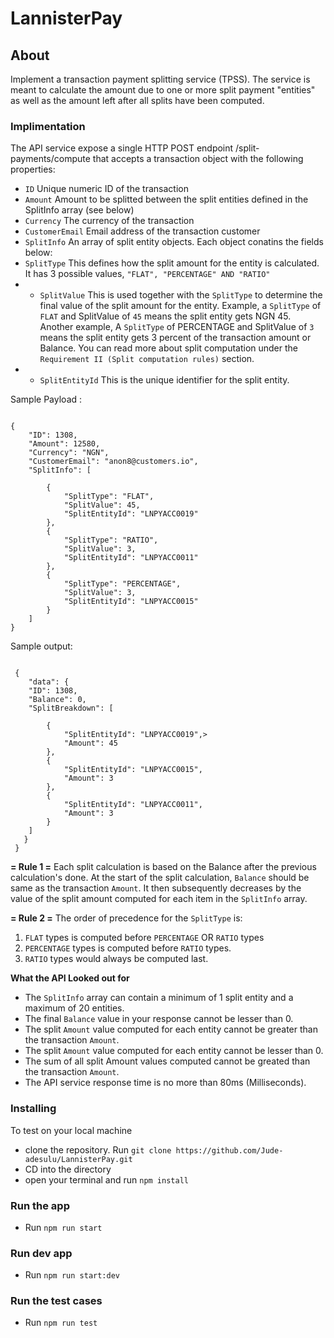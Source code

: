 # LannisterPay

## About

Implement a transaction payment splitting service (TPSS). The service is meant to calculate the amount due to one or more split payment "entities" as well as the amount left after all splits have been computed.

### Implimentation

The API service expose a single HTTP POST endpoint /split-payments/compute that accepts a transaction object with the following properties:

- `ID` Unique numeric ID of the transaction
- `Amount` Amount to be splitted between the split entities defined in the SplitInfo array (see below)
- `Currency` The currency of the transaction
- `CustomerEmail` Email address of the transaction customer
- `SplitInfo` An array of split entity objects. Each object conatins the fields below:
- `SplitType` This defines how the split amount for the entity is calculated. It has 3 possible values, `"FLAT", "PERCENTAGE" AND "RATIO"`
- - `SplitValue` This is used together with the `SplitType` to determine the final value of the split amount for the entity. Example, a `SplitType` of `FLAT` and SplitValue of `45` means the split entity gets NGN 45. Another example, A `SplitType` of PERCENTAGE and SplitValue of `3` means the split entity gets 3 percent of the transaction amount or Balance. You can read more about split computation under the `Requirement II (Split computation rules)` section.
- - `SplitEntityId` This is the unique identifier for the split entity.

Sample Payload :

<pre><code>
{
    "ID": 1308,
    "Amount": 12580,
    "Currency": "NGN",
    "CustomerEmail": "anon8@customers.io",
    "SplitInfo": [

        {
            "SplitType": "FLAT",
            "SplitValue": 45,
            "SplitEntityId": "LNPYACC0019"
        },
        {
            "SplitType": "RATIO",
            "SplitValue": 3,
            "SplitEntityId": "LNPYACC0011"
        },
        {
            "SplitType": "PERCENTAGE",
            "SplitValue": 3,
            "SplitEntityId": "LNPYACC0015"
        }
    ]
}
</code></pre>

Sample output:

<pre><code>
 {
    "data": {
    "ID": 1308,
    "Balance": 0,
    "SplitBreakdown": [

        {
            "SplitEntityId": "LNPYACC0019",>
            "Amount": 45
        },
        {
            "SplitEntityId": "LNPYACC0015",
            "Amount": 3
        },
        {
            "SplitEntityId": "LNPYACC0011",
            "Amount": 3
        }
    ]
   }
 }
</code></pre>

**= Rule 1 =**
Each split calculation is based on the Balance after the previous calculation's done. At the start of the split calculation, `Balance` should be same as the transaction `Amount`. It then subsequently decreases by the value of the split amount computed for each item in the `SplitInfo` array.

**= Rule 2 =**
The order of precedence for the `SplitType` is:

1. `FLAT` types is computed before `PERCENTAGE` OR `RATIO` types
2. `PERCENTAGE` types is computed before `RATIO` types.
3. `RATIO` types would always be computed last.

**What the API Looked out for**

- The `SplitInfo` array can contain a minimum of 1 split entity and a maximum of 20 entities.
- The final `Balance` value in your response cannot be lesser than 0.
- The split `Amount` value computed for each entity cannot be greater than the transaction `Amount`.
- The split `Amount` value computed for each entity cannot be lesser than 0.
- The sum of all split Amount values computed cannot be greated than the transaction `Amount`.
- The API service response time is no more than 80ms (Milliseconds).

### Installing

To test on your local machine

- clone the repository. Run `git clone https://github.com/Jude-adesulu/LannisterPay.git`
- CD into the directory
- open your terminal and run `npm install`

### Run the app

- Run `npm run start`

### Run dev app

- Run `npm run start:dev`

### Run the test cases

- Run `npm run test`
